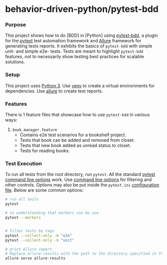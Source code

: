 # behavior-driven-python/pytest-bdd

### Purpose
This project shows how to do [BDD] in [Python]
using [pytest-bdd](https://github.com/pytest-dev/pytest-bdd), a plugin
for the [pytest](https://docs.pytest.org/) test automation framework and [Allure](https://allurereport.org/docs/) 
framework for generating tests reports.
It exhibits the basics of `pytest-bdd`
with simple unit- and simple e2e- tests.
Tests are meant to highlight `pytest-bdd` features,
*not* to necessarily show testing best practices for scalable solutions.
    
### Setup
This project uses
[Python 3](https://automationpanda.com/2017/02/07/which-version-of-python-should-i-use/).
Use [venv](https://docs.python.org/3/tutorial/venv.html)
to create a virtual environments for dependencies.
Use [allure](https://allurereport.org/docs/gettingstarted/installation/) to create test reports.

### Features
There is 1 feature files that showcase how to use `pytest-bdd` in various ways:

1. `book_manager.feature`
   * Contains e2e test scenarios for a bookshelf project.
   * Tests that book can be added and removed from closet.
   * Tests that new book added as unread status to closet.
   * Tests for reading books.


### Test Execution
To run all tests from the root directory, run `pytest`.
All the standard
[pytest command line options](https://docs.pytest.org/en/latest/usage.html)
work.
Use [command line options](http://behave.readthedocs.io/en/latest/behave.html)
for filtering and other controls.
Options may also be put inside the `pytest.ini`
[configuration file](https://docs.pytest.org/en/latest/reference.html#configuration-options).
Below are some common options:

```bash
# run all tests
pytest

# to understanding that markers can be use
pytest --markers


# filter tests by tags
pytest --collect-only -m "e2e" 
pytest --collect-only -m "unit"      

# print Allure report
# Replace allure-results with the path to the directory specified in the outputFolder setting of the reporter
allure serve allure-results
```
